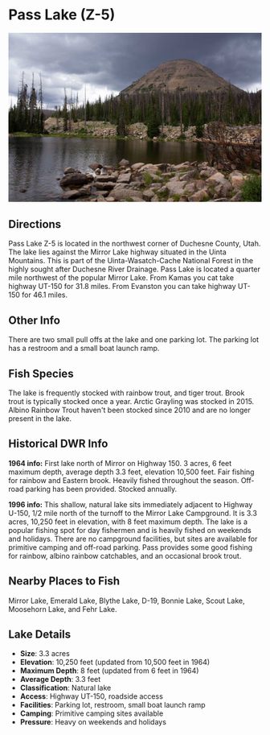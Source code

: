 # Pass Lake (Z-5)

![Pass Lake Z-5 in the Duchesne River drainage of the Uinta Mountains](../photos/pass-lake.jpg)

## Directions
Pass Lake Z-5 is located in the northwest corner of Duchesne County, Utah. The lake lies against the Mirror Lake highway situated in the Uinta Mountains. This is part of the Uinta-Wasatch-Cache National Forest in the highly sought after Duchesne River Drainage. Pass Lake is located a quarter mile northwest of the popular Mirror Lake. From Kamas you cat take highway UT-150 for 31.8 miles. From Evanston you can take highway UT-150 for 46.1 miles.

## Other Info
There are two small pull offs at the lake and one parking lot. The parking lot has a restroom and a small boat launch ramp.

## Fish Species
The lake is frequently stocked with rainbow trout, and tiger trout. Brook trout is typically stocked once a year. Arctic Grayling was stocked in 2015. Albino Rainbow Trout haven't been stocked since 2010 and are no longer present in the lake.

## Historical DWR Info
**1964 info:** First lake north of Mirror on Highway 150. 3 acres, 6 feet maximum depth, average depth 3.3 feet, elevation 10,500 feet. Fair fishing for rainbow and Eastern brook. Heavily fished throughout the season. Off-road parking has been provided. Stocked annually.

**1996 info:** This shallow, natural lake sits immediately adjacent to Highway U-150, 1/2 mile north of the turnoff to the Mirror Lake Campground. It is 3.3 acres, 10,250 feet in elevation, with 8 feet maximum depth. The lake is a popular fishing spot for day fishermen and is heavily fished on weekends and holidays. There are no campground facilities, but sites are available for primitive camping and off-road parking. Pass provides some good fishing for rainbow, albino rainbow catchables, and an occasional brook trout.

## Nearby Places to Fish
Mirror Lake, Emerald Lake, Blythe Lake, D-19, Bonnie Lake, Scout Lake, Moosehorn Lake, and Fehr Lake.

## Lake Details
- **Size**: 3.3 acres
- **Elevation**: 10,250 feet (updated from 10,500 feet in 1964)
- **Maximum Depth**: 8 feet (updated from 6 feet in 1964)
- **Average Depth**: 3.3 feet
- **Classification**: Natural lake
- **Access**: Highway UT-150, roadside access
- **Facilities**: Parking lot, restroom, small boat launch ramp
- **Camping**: Primitive camping sites available
- **Pressure**: Heavy on weekends and holidays